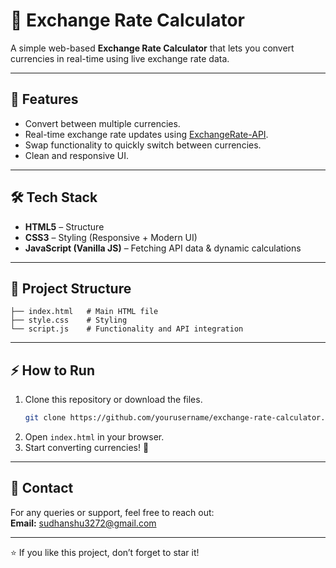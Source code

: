 # 💱 Exchange Rate Calculator

A simple web-based **Exchange Rate Calculator** that lets you convert currencies in real-time using live exchange rate data.

---

## 🚀 Features
- Convert between multiple currencies.
- Real-time exchange rate updates using [ExchangeRate-API](https://www.exchangerate-api.com/).
- Swap functionality to quickly switch between currencies.
- Clean and responsive UI.

---

## 🛠️ Tech Stack
- **HTML5** – Structure  
- **CSS3** – Styling (Responsive + Modern UI)  
- **JavaScript (Vanilla JS)** – Fetching API data & dynamic calculations  

---

## 📂 Project Structure
```
├── index.html   # Main HTML file
├── style.css    # Styling
└── script.js    # Functionality and API integration
```


---

## ⚡ How to Run
1. Clone this repository or download the files.  
   ```bash
   git clone https://github.com/yourusername/exchange-rate-calculator.git
   ```
2. Open `index.html` in your browser.  
3. Start converting currencies! 🎉  

---

## 📧 Contact
For any queries or support, feel free to reach out:  
**Email:** sudhanshu3272@gmail.com  

---

⭐ If you like this project, don’t forget to star it!
